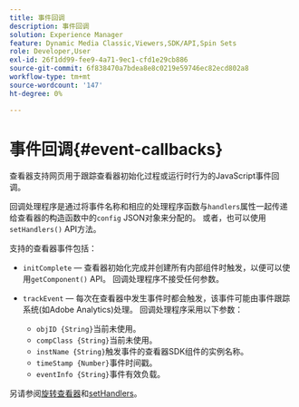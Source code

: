 ```yaml
---
title: 事件回调
description: 事件回调
solution: Experience Manager
feature: Dynamic Media Classic,Viewers,SDK/API,Spin Sets
role: Developer,User
exl-id: 26f1dd99-fee9-4a71-9ec1-cfd1e29cb886
source-git-commit: 6f838470a7bdea8e8c0219e59746ec82ecd802a8
workflow-type: tm+mt
source-wordcount: '147'
ht-degree: 0%

---
```


# 事件回调{#event-callbacks}

查看器支持网页用于跟踪查看器初始化过程或运行时行为的JavaScript事件回调。

回调处理程序是通过将事件名称和相应的处理程序函数与`handlers`属性一起传递给查看器的构造函数中的`config` JSON对象来分配的。 或者，也可以使用`setHandlers()` API方法。

支持的查看器事件包括：

* `initComplete` — 查看器初始化完成并创建所有内部组件时触发，以便可以使用`getComponent()` API。 回调处理程序不接受任何参数。

* `trackEvent` — 每次在查看器中发生事件时都会触发，该事件可能由事件跟踪系统(如Adobe Analytics)处理。 回调处理程序采用以下参数：

   * `objID {String}`当前未使用。
   * `compClass {String}`当前未使用。
   * `instName {String}`触发事件的查看器SDK组件的实例名称。
   * `timeStamp {Number}`事件时间戳。
   * `eventInfo {String}`事件有效负载。

另请参阅[旋转查看器](../../c-html5-s7-aem-asset-viewers/c-html5-spin-viewer-about/c-html5-spin-viewer-javascriptapiref/r-html5-spin-viewer-javascriptapiref-spinviewer.md#reference-59b70dd7b58c43059bd85e3295441195)和[setHandlers](../../c-html5-s7-aem-asset-viewers/c-html5-spin-viewer-about/c-html5-spin-viewer-javascriptapiref/r-html5-spin-viewer-javascriptapiref-sethandlers.md#reference-d2223794fb45440094e9fdb5e9b73bef)。
